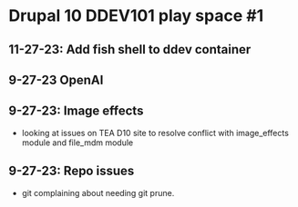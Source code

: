 # Drupal 10 DDEV101 play space #1

## 11-27-23: Add fish shell to ddev container


## 9-27-23 OpenAI

## 9-27-23: Image effects
- looking at issues on TEA D10 site to resolve conflict with image_effects module and file_mdm module
## 9-27-23: Repo issues
- git complaining about needing git prune.



